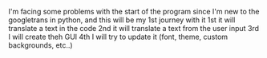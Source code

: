I'm facing some problems with the start of  the program since I'm new to the googletrans in python, and this will be my 1st journey with it 
1st it will translate a text in the code
2nd it will translate a text from the user input
3rd I will create theh GUI
4th I will try to update it (font, theme, custom backgrounds, etc..)
